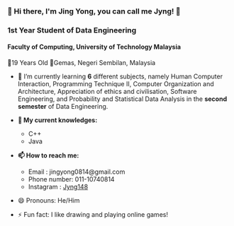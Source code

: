 ### :star2: Hi there, I'm Jing Yong, you can call me Jyng! :star2:

<h3> 1st Year Student of Data Engineering </h3>

<h4> Faculty of Computing, University of Technology Malaysia </h4>

🌠19 Years Old
🌠Gemas, Negeri Sembilan, Malaysia


- 🌱 I’m currently learning <b>6</b> different subjects, namely Human Computer Interaction, Programming Technique II, Computer Organization and Architecture, Appreciation of ethics and civilisation, Software Engineering, and Probability and Statistical Data Analysis in the <b>second semester</b> of Data Engineering.

- <b>💬 My current knowledges: </b>
  <ul>
  <li> C++ </li>
  <li> Java </li>
  </ul>
  
- <b>📫 How to reach me: </b>
  <ul>
  <li>Email : jingyong0814@gmail.com </li>
  <li>Phone number: 011-10740814 </li>
  <li>Instagram : <a href="https://www.instagram.com/jyng814/?theme=dark">Jyng148</a></li>
  </ul>

- 😄 Pronouns: He/Him
- ⚡ Fun fact: I like drawing and playing online games!

